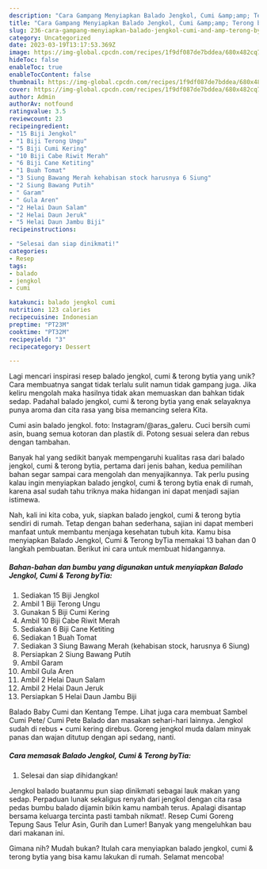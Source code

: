 ```yaml
---
description: "Cara Gampang Menyiapkan Balado Jengkol, Cumi &amp;amp; Terong byTia yang Mantap"
title: "Cara Gampang Menyiapkan Balado Jengkol, Cumi &amp;amp; Terong byTia yang Mantap"
slug: 236-cara-gampang-menyiapkan-balado-jengkol-cumi-and-amp-terong-bytia-yang-mantap
category: Uncategorized
date: 2023-03-19T13:17:53.369Z
image: https://img-global.cpcdn.com/recipes/1f9df087de7bddea/680x482cq70/balado-jengkol-cumi-terong-bytia-foto-resep-utama.jpg
hideToc: false
enableToc: true
enableTocContent: false
thumbnail: https://img-global.cpcdn.com/recipes/1f9df087de7bddea/680x482cq70/balado-jengkol-cumi-terong-bytia-foto-resep-utama.jpg
cover: https://img-global.cpcdn.com/recipes/1f9df087de7bddea/680x482cq70/balado-jengkol-cumi-terong-bytia-foto-resep-utama.jpg
author: Admin
authorAv: notfound
ratingvalue: 3.5
reviewcount: 23
recipeingredient:
- "15 Biji Jengkol"
- "1 Biji Terong Ungu"
- "5 Biji Cumi Kering"
- "10 Biji Cabe Riwit Merah"
- "6 Biji Cane Ketiting"
- "1 Buah Tomat"
- "3 Siung Bawang Merah kehabisan stock harusnya 6 Siung"
- "2 Siung Bawang Putih"
- " Garam"
- " Gula Aren"
- "2 Helai Daun Salam"
- "2 Helai Daun Jeruk"
- "5 Helai Daun Jambu Biji"
recipeinstructions:

- "Selesai dan siap dinikmati!"
categories:
- Resep
tags:
- balado
- jengkol
- cumi

katakunci: balado jengkol cumi 
nutrition: 123 calories
recipecuisine: Indonesian
preptime: "PT23M"
cooktime: "PT32M"
recipeyield: "3"
recipecategory: Dessert

---
```





Lagi mencari inspirasi resep balado jengkol, cumi &amp; terong bytia yang unik? Cara membuatnya sangat tidak terlalu sulit namun tidak gampang juga. Jika keliru mengolah maka hasilnya tidak akan memuaskan dan bahkan tidak sedap. Padahal balado jengkol, cumi &amp; terong bytia yang enak selayaknya punya aroma dan cita rasa yang bisa memancing selera Kita.





Cumi asin balado jengkol. foto: Instagram/@aras_galeru. Cuci bersih cumi asin, buang semua kotoran dan plastik di. Potong sesuai selera dan rebus dengan tambahan.

Banyak hal yang sedikit banyak mempengaruhi kualitas rasa dari balado jengkol, cumi &amp; terong bytia, pertama dari jenis bahan, kedua pemilihan bahan segar sampai cara mengolah dan menyajikannya. Tak perlu pusing kalau ingin menyiapkan balado jengkol, cumi &amp; terong bytia enak di rumah, karena asal sudah tahu triknya maka hidangan ini dapat menjadi sajian istimewa.






Nah, kali ini kita coba, yuk, siapkan balado jengkol, cumi &amp; terong bytia sendiri di rumah. Tetap dengan bahan sederhana, sajian ini dapat memberi manfaat untuk membantu menjaga kesehatan tubuh kita. Kamu bisa menyiapkan Balado Jengkol, Cumi &amp; Terong byTia memakai 13 bahan dan 0 langkah pembuatan. Berikut ini cara untuk membuat hidangannya.

<!--inarticleads1-->

##### Bahan-bahan dan bumbu yang digunakan untuk menyiapkan Balado Jengkol, Cumi &amp; Terong byTia:

1. Sediakan 15 Biji Jengkol
1. Ambil 1 Biji Terong Ungu
1. Gunakan 5 Biji Cumi Kering
1. Ambil 10 Biji Cabe Riwit Merah
1. Sediakan 6 Biji Cane Ketiting
1. Sediakan 1 Buah Tomat
1. Sediakan 3 Siung Bawang Merah (kehabisan stock, harusnya 6 Siung)
1. Persiapkan 2 Siung Bawang Putih
1. Ambil  Garam
1. Ambil  Gula Aren
1. Ambil 2 Helai Daun Salam
1. Ambil 2 Helai Daun Jeruk
1. Persiapkan 5 Helai Daun Jambu Biji


Balado Baby Cumi dan Kentang Tempe. Lihat juga cara membuat Sambel Cumi Pete/ Cumi Pete Balado dan masakan sehari-hari lainnya. Jengkol sudah di rebus • cumi kering direbus. Goreng jengkol muda dalam minyak panas dan wajan ditutup dengan api sedang, nanti. 

<!--inarticleads2-->

##### Cara memasak Balado Jengkol, Cumi &amp; Terong byTia:


1. Selesai dan siap dihidangkan!

Jengkol balado buatanmu pun siap dinikmati sebagai lauk makan yang sedap. Perpaduan lunak sekaligus renyah dari jengkol dengan cita rasa pedas bumbu balado dijamin bikin kamu nambah terus. Apalagi disantap bersama keluarga tercinta pasti tambah nikmat!. Resep Cumi Goreng Tepung Saus Telur Asin, Gurih dan Lumer! Banyak yang mengeluhkan bau dari makanan ini. 

Gimana nih? Mudah bukan? Itulah cara menyiapkan balado jengkol, cumi &amp; terong bytia yang bisa kamu lakukan di rumah. Selamat mencoba!
